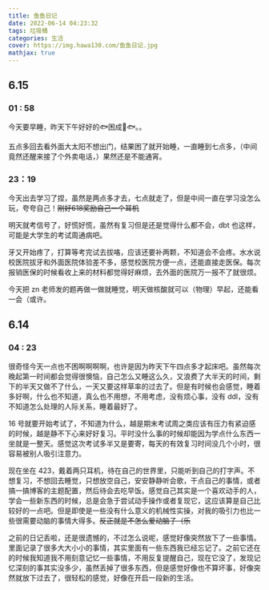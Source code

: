 ```yaml
---
title: 鱼鱼日记
date: 2022-06-14 04:23:32
tags: 垃圾桶
categories: 生活
cover: https://img.hawa130.com/鱼鱼日记.jpg
mathjax: true
---
```


## 6.15

### 01 : 58

今天要早睡，昨天下午好好的🐟困成🐶🐟。。

五点多回去看外面大太阳不想出门，结果困了就开始睡，一直睡到七点多，（中间竟然还醒来接了个外卖电话，）果然还是不能通宵。

### 23：19

今天出去学习了捏，虽然是两点多才去，七点就走了，但是中间一直在学习没怎么玩，夸夸自己！~~刚好618奖励自己一个耳机~~

明天就考信号了，好慌好慌，虽然有复习但是还是觉得什么都不会，dbt 也这样，可能是大学生的考试周通病吧。

牙又开始疼了，打算等考完试去拔咯，应该还要补两颗，不知道会不会疼。水水说校医院拔牙和外面医院体验差不多，感觉校医院方便一点，还能直接走医保。每次报销医保的时候看收上来的材料都觉得好麻烦，去外面的医院万一报不了就很烦。

今天把 zn 老师发的题再做一做就睡觉，明天做核酸就可以（物理）早起，还能看一会（或许。

## 6.14

### 04 : 23

很奇怪今天一点也不困啊啊啊啊，也许是因为昨天下午四点多才起床吧。虽然每次晚起第一时间都会觉得很懊恼，自己怎么又睡这么久，又浪费了大半天的时间，剩下的半天又做不了什么，一天又要这样草率的过去了。但是有时候也会感觉，睡着多好啊，什么也不知道，真么也不用想，不用考虑，没有烦心事，没有 ddl，没有不知道怎么处理的人际关系，睡着最好了。

16 号就要开始考试了，不知道为什么，越是期末考试周之类应该有压力有紧迫感的时候，越是静不下心来好好复习。平时没什么事的时候却能因为学点什么东西一坐就是一整天。感觉这次考试多半又是要寄，每天的有效复习时间没几个小时，很容易被别人吸引注意力。

现在坐在 423，戴着两只耳机，待在自己的世界里，只能听到自己的打字声。不想复习，不想回去睡觉，只想放空自己，安安静静听会歌，干点自己的事情，或者搞一搞博客的主题配置，然后待会去吃早饭。感觉自己其实是一个喜欢动手的人，学会一些新东西的时候，总是会急于尝试动手操作或者复现它，这应该算是自己比较好的一点吧。但是即使是一些没有什么意义的机械性实操，对我的吸引力也比一些很需要动脑的事情大得多。~~反正就是不怎么爱动脑子（乐~~

之前的日记丢啦，还是很遗憾的，不过怎么说呢，感觉好像突然放下了一些事情。里面记录了很多大大小小的事情，其实里面有一些东西我已经忘记了。之前它还在的时候我知道我不用刻意记忆一些事情，不用反复提醒自己，现在它没了，发现记忆深刻的事其实没多少，虽然丢掉了很多东西，但是感觉好像也不算坏事，好像突然就放下过去了，很轻松的感觉，好像在开启一段新的生活。